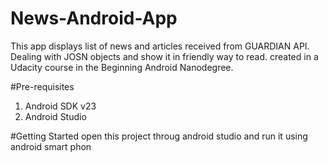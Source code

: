 # News-Android-App
This app displays list of news and articles received from GUARDIAN API. Dealing with JOSN objects and show it in friendly way to read. created in a Udacity course in the Beginning Android Nanodegree.

#Pre-requisites
1. Android SDK v23
2. Android Studio

#Getting Started
open this project throug android studio and run it using android smart phon
